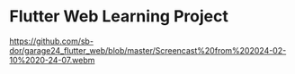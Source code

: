 # Flutter Web Learning Project


https://github.com/sb-dor/garage24_flutter_web/blob/master/Screencast%20from%202024-02-10%2020-24-07.webm